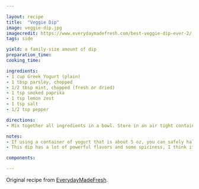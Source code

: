 ```yaml
---

layout: recipe
title:  "Veggie Dip"
image: veggie-dip.jpg
imagecredit: https://www.everydaymadefresh.com/best-veggie-dip-ever-2/
tags: side

yield: a family-size amount of dip
preparation_time:
cooking_time:

ingredients:
- 1 cup Greek Yogurt (plain)
- 1 tbsp parsley, chopped
- 1/2 tbsp mint, chopped (fresh or dried)
- 1 tsp smoked paprika
- 1 tsp lemon zest
- 1 tsp salt
- 1/2 tsp pepper

directions:
- Mix together all ingredients in a bowl. Store in an air tight container and refrigerate for up to 10 days.

notes:
- If using a container of yogurt that is about 5 oz, you can safely halve the recipe and use the full yogurt container.
- This dip has a lot of powerful flavors and some spiciness, I think it pairs best with carrots. Other veggies are great as well because they don't add too much pungent flavor, which lets the dip do the talking.

components:

---
```


Original recipe from [EverydayMadeFresh](https://www.everydaymadefresh.com/best-veggie-dip-ever-2/).